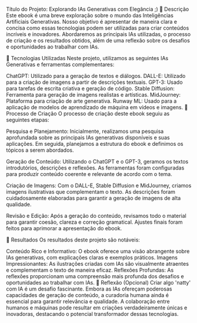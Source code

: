 
Título do Projeto: Explorando IAs Generativas com Elegância ;)
📒 Descrição
Este ebook é uma breve exploração sobre o mundo das Inteligências Artificiais Generativas. Nosso objetivo é apresentar de maneira clara e concisa como essas tecnologias podem ser utilizadas para criar conteúdos incríveis e inovadores. Abordaremos as principais IAs utilizadas, o processo de criação e os resultados obtidos, além de uma reflexão sobre os desafios e oportunidades ao trabalhar com IAs.

🤖 Tecnologias Utilizadas
Neste projeto, utilizamos as seguintes IAs Generativas e ferramentas complementares:

ChatGPT: Utilizado para a geração de textos e diálogos.
DALL-E: Utilizado para a criação de imagens a partir de descrições textuais.
GPT-3: Usado para tarefas de escrita criativa e geração de código.
Stable Diffusion: Ferramenta para geração de imagens realistas e artísticas.
MidJourney: Plataforma para criação de arte generativa.
Runway ML: Usado para a aplicação de modelos de aprendizado de máquina em vídeos e imagens.
🧐 Processo de Criação
O processo de criação deste ebook seguiu as seguintes etapas:

Pesquisa e Planejamento: Inicialmente, realizamos uma pesquisa aprofundada sobre as principais IAs generativas disponíveis e suas aplicações. Em seguida, planejamos a estrutura do ebook e definimos os tópicos a serem abordados.

Geração de Conteúdo: Utilizando o ChatGPT e o GPT-3, geramos os textos introdutórios, descrições e reflexões. As ferramentas foram configuradas para produzir conteúdo coerente e relevante de acordo com o tema.

Criação de Imagens: Com o DALL-E, Stable Diffusion e MidJourney, criamos imagens ilustrativas que complementam o texto. As descrições foram cuidadosamente elaboradas para garantir a geração de imagens de alta qualidade.

Revisão e Edição: Após a geração do conteúdo, revisamos todo o material para garantir coesão, clareza e correção gramatical. Ajustes finais foram feitos para aprimorar a apresentação do ebook.

🚀 Resultados
Os resultados deste projeto são notáveis:

Conteúdo Rico e Informativo: O ebook oferece uma visão abrangente sobre IAs generativas, com explicações claras e exemplos práticos.
Imagens Impressionantes: As ilustrações criadas com IAs são visualmente atraentes e complementam o texto de maneira eficaz.
Reflexões Profundas: As reflexões proporcionam uma compreensão mais profunda dos desafios e oportunidades ao trabalhar com IAs.
💭 Reflexão (Opcional)
Criar algo 'natty' com IA é um desafio fascinante. Embora as IAs ofereçam poderosas capacidades de geração de conteúdo, a curadoria humana ainda é essencial para garantir relevância e qualidade. A colaboração entre humanos e máquinas pode resultar em criações verdadeiramente únicas e inovadoras, destacando o potencial transformador dessas tecnologias.
